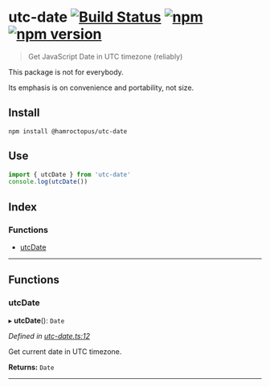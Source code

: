 
utc-date [![Build Status](https://travis-ci.org/strong-roots-capital/utc-date.svg?branch=master)](https://travis-ci.org/strong-roots-capital/utc-date) [![npm](https://img.shields.io/npm/dt/utc-date.svg)](https://www.npmjs.com/package/utc-date) [![npm version](https://img.shields.io/npm/v/utc-date.svg)](https://npmjs.org/package/utc-date)
===================================================================================================================================================================================================================================================================================================================================================

> Get JavaScript Date in UTC timezone (reliably)

This package is not for everybody.

Its emphasis is on convenience and portability, not size.

Install
-------

```shell
npm install @hamroctopus/utc-date
```

Use
---

```typescript
import { utcDate } from 'utc-date'
console.log(utcDate())
```

## Index

### Functions

* [utcDate](#utcdate)

---

## Functions

<a id="utcdate"></a>

###  utcDate

▸ **utcDate**(): `Date`

*Defined in [utc-date.ts:12](https://github.com/strong-roots-capital/utc-date/blob/ca7523a/src/utc-date.ts#L12)*

Get current date in UTC timezone.

**Returns:** `Date`

___

